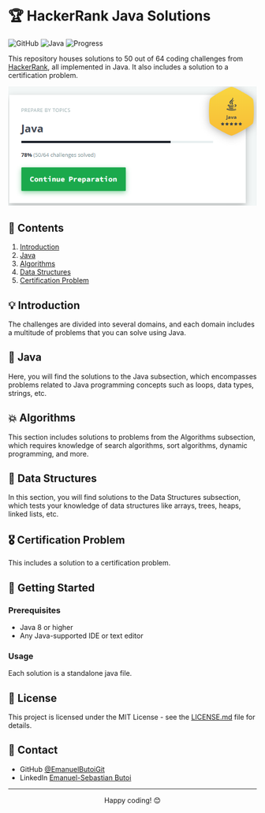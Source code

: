 # 🏆 HackerRank Java Solutions

![GitHub](https://img.shields.io/github/license/EmanuelButoiGit/hacker-rank-java-solutions)
![Java](https://img.shields.io/badge/Java-ED8B00?style=for-the-badge&logo=java&logoColor=white)
![Progress](https://img.shields.io/badge/Progress-50%2F64-brightgreen)

This repository houses solutions to 50 out of 64 coding challenges from [HackerRank](https://www.hackerrank.com/), all implemented in Java. It also includes a solution to a certification problem.

<p align="center">
  <img src="preview.png" alt="App preview" />
</p>

## 📘 Contents

1. [Introduction](#introduction)
2. [Java](#java)
3. [Algorithms](#algorithms)
4. [Data Structures](#data-structures)
5. [Certification Problem](#certification-problem)

## 💡 Introduction

The challenges are divided into several domains, and each domain includes a multitude of problems that you can solve using Java.

## 🚀 Java

Here, you will find the solutions to the Java subsection, which encompasses problems related to Java programming concepts such as loops, data types, strings, etc.

## 💥 Algorithms

This section includes solutions to problems from the Algorithms subsection, which requires knowledge of search algorithms, sort algorithms, dynamic programming, and more.

## 🔩 Data Structures

In this section, you will find solutions to the Data Structures subsection, which tests your knowledge of data structures like arrays, trees, heaps, linked lists, etc.

## 🎖️ Certification Problem

This includes a solution to a certification problem.

## 🚀 Getting Started

### Prerequisites

- Java 8 or higher
- Any Java-supported IDE or text editor

### Usage

Each solution is a standalone java file.

## 📜 License

This project is licensed under the MIT License - see the [LICENSE.md](LICENSE.md) file for details.

## 📮 Contact

- GitHub [@EmanuelButoiGit](https://github.com/{EmanuelButoiGit})
- LinkedIn [Emanuel-Sebastian Butoi](https://www.linkedin.com/in/{emanuel-sebastian-butoi-929271213})

---

<p align="center">
  Happy coding! 😊
</p>

